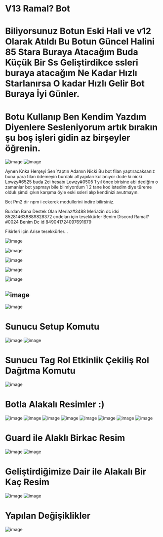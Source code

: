 # V13 Ramal? Bot

# Biliyorsunuz Botun Eski Hali ve v12 Olarak Atıldı Bu Botun Güncel Halini 85 Stara Buraya Atacağım Buda Küçük Bir Ss Geliştirdikce ssleri buraya atacağım Ne Kadar Hızlı Starlanırsa O kadar Hızlı Gelir Bot Buraya İyi Günler.

# Botu Kullanıp Ben Kendim Yazdım Diyenlere Sesleniyorum artık bırakın şu boş işleri gidin az birşeyler öğrenin.

![image](https://cdn.discordapp.com/attachments/887034843089748008/989265305090003024/unknown_1.png)
![image](https://cdn.discordapp.com/attachments/887034843089748008/989264297404284998/unknown.png)

Aynen Knka Herşeyi Sen Yaptın Adamın Nicki Bu bot filan yaptıracaksanız buna para filan ödemeyin burdaki altyapıları kullanıyor dcde ki nicki Lowzy#6525  buda 2ci hesabı Lowzy#0505 1 yıl önce birisine abi dediğim o zamanlar bot yapmayı bile bilmiyordum 1 2 tane kod istedim diye türeme olduk şimdi çıkın karşıma öyle eski ssleri alıp kendinizi avutmayın.

Bot Pm2 dir npm i cekerek modullerini indire bilirsiniz. 

Burdan Bana Destek Olan Meriaz#3488 Meriazin dc idsi 852814638889828372 codeları için tesekkürler   Benim Discord Ramal?#0024  Benim Dc id 849041724097691679

Fikirleri için Arise tesekkürler...

![image](https://cdn.discordapp.com/attachments/887034843089748008/990360735957794896/Adsz.png)

![image](https://cdn.discordapp.com/attachments/887034843089748008/990305391281856582/unknown_3.png)

![image](https://cdn.discordapp.com/attachments/987382875852771399/987401542388838400/Adsz.png)

![image](https://cdn.discordapp.com/attachments/950685345031282728/985644323943096431/unknown.png)

![image](https://cdn.discordapp.com/attachments/887034843089748008/989905468845604884/unknown_2.png)

![image](https://cdn.discordapp.com/attachments/887034843089748008/976781958958968875/unknown_1.png)
- 
![image](https://cdn.discordapp.com/attachments/887034843089748008/976781959210631178/unknown_2.png)
# Sunucu Setup Komutu 
![image](https://cdn.discordapp.com/attachments/887034843089748008/976781959487430676/unknown_3.png)
![image](https://cdn.discordapp.com/attachments/950685345031282728/989175226757709914/Adsz.png)
# Sunucu Tag Rol Etkinlik Çekiliş Rol Dağıtma Komutu
![image](https://cdn.discordapp.com/attachments/887034843089748008/976866476353011732/Untitled.png)
# Botla Alakalı Resimler :)
![image](https://cdn.discordapp.com/attachments/887034843089748008/979716018828099654/Untitled.png)
![image](https://cdn.discordapp.com/attachments/887034843089748008/977089084973518848/Untitled.png)
![image](https://cdn.discordapp.com/attachments/887034843089748008/976869251149365278/Untitled.png)
![image](https://cdn.discordapp.com/attachments/887034843089748008/977182340906385428/Untitled.png)
![image](https://cdn.discordapp.com/attachments/887034843089748008/977315728262832168/Untitled.png)
![image](https://cdn.discordapp.com/attachments/887034843089748008/977315727990226984/teyitbilgi.png)
![image](https://cdn.discordapp.com/attachments/887034843089748008/977315727671427092/loglarr.png)
![image](https://cdn.discordapp.com/attachments/887034843089748008/978695434337910794/Untitled.png)
# Guard ile Alaklı Birkac Resim
![image](https://cdn.discordapp.com/attachments/884843442671337512/978957591214444544/Untitled.png)
![image](https://cdn.discordapp.com/attachments/884843442671337512/978957591583526933/guard2.png)
# Geliştirdiğimize Dair ile Alakalı Bir Kaç Resim
![image](https://cdn.discordapp.com/attachments/887034843089748008/985115205518364752/banner_komut_ss.png)
![image](https://cdn.discordapp.com/attachments/887034843089748008/985115250808455168/log_emoji_kurulum_ss.png)
# Yapılan Değişiklikler
![image](https://cdn.discordapp.com/attachments/887034843089748008/985115230508040212/hg_mesaj_ss.png)

